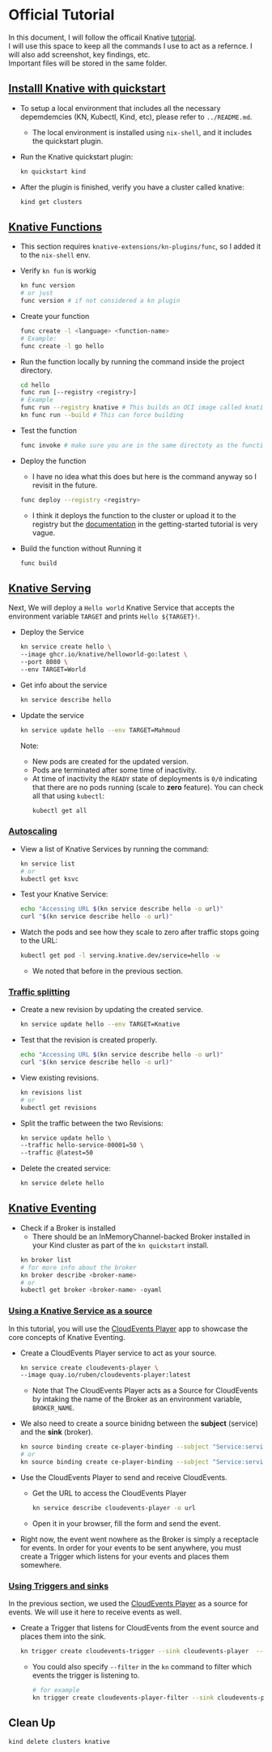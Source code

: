 # Official Tutorial
 
In this document, I will follow the officail Knative [tutorial](https://knative.dev/docs/getting-started/).\
I will use this space to keep all the commands I use to act as a refernce. I will also add screenshot, key findings, etc.\
Important files will be stored in the same folder.

## [Installl Knative with quickstart](https://knative.dev/docs/getting-started/quickstart-install/)

- To setup a local environment that includes all the necessary depemdemcies (KN, Kubectl, Kind, etc), please refer to `../README.md`.
  - The local environment is installed using `nix-shell`, and it includes the quickstart plugin.

- Run the Knative quickstart plugin:
  ```bash
  kn quickstart kind
  ```

- After the plugin is finished, verify you have a cluster called knative:
  ```bash
  kind get clusters
  ```

## [Knative Functions](https://knative.dev/docs/getting-started/about-knative-functions/)

- This section requires `knative-extensions/kn-plugins/func`, so I added it to the `nix-shell` env.

- Verify `kn fun` is workig
  ```bash
  kn func version
  # or just
  func version # if not considered a kn plugin
  ```

- Create your function
  ```bash
  func create -l <language> <function-name>
  # Example:
  func create -l go hello
  ```

- Run the function locally by running the command inside the project directory.
  ```bash
  cd hello
  func run [--registry <registry>]
  # Example
  func run --registry knative # This builds an OCI image called knative in your local machine
  kn func run --build # This can force building

- Test the function
  ```bash
  func invoke # make sure you are in the same directoty as the function
  ```

- Deploy the function
  - I have no idea what this does but here is the command anyway so I revisit in the future.
  ```bash
  func deploy --registry <registry>
  ```
  - I think it deploys the function to the cluster or upload it to the registry but the [documentation](https://knative.dev/docs/getting-started/build-run-deploy-func/#deploying-a-function) in the getting-started tutorial is very vague.


- Build the function without Running it
  ```bash
  func build
  ```

## [Knative Serving](https://knative.dev/docs/getting-started/first-service/)

Next, We will deploy a `Hello world` Knative Service that accepts the environment variable `TARGET` and prints `Hello ${TARGET}!`.

- Deploy the Service
  ```bash
  kn service create hello \
  --image ghcr.io/knative/helloworld-go:latest \
  --port 8080 \
  --env TARGET=World
  ```

- Get info about the service
  ```bash
  kn service describe hello
  ```

- Update the service
  ```bash
  kn service update hello --env TARGET=Mahmoud
  ```
  Note:
  -  New pods are created for the updated version. 
  -  Pods are terminated after some time of inactivity.
  -  At time of inactivity the `READY` state of deployments is `0/0` indicating that there are no pods running (scale to **zero** feature). You can check all that using `kubectl`:
      ```bash
      kubectl get all
      ```


### [Autoscaling](https://knative.dev/docs/getting-started/first-autoscale/#autoscaling) 

- View a list of Knative Services by running the command:
  ```bash
  kn service list
  # or
  kubectl get ksvc
  ```

- Test your Knative Service:
  ```bash
  echo "Accessing URL $(kn service describe hello -o url)"
  curl "$(kn service describe hello -o url)"
  ```

- Watch the pods and see how they scale to zero after traffic stops going to the URL:
  ```bash
  kubectl get pod -l serving.knative.dev/service=hello -w
  ```
  - We noted that before in the previous section.


### [Traffic splitting](https://knative.dev/docs/getting-started/first-traffic-split/)

- Create a new revision by updating the created service.
  ```bash
  kn service update hello --env TARGET=Knative
  ```

- Test that the revision is created properly.
  ```bash
  echo "Accessing URL $(kn service describe hello -o url)"
  curl "$(kn service describe hello -o url)" 
  ```

- View existing revisions.
  ```bash
  kn revisions list
  # or
  kubectl get revisions
  ```

- Split the traffic between the two Revisions:
  ```bash
  kn service update hello \
  --traffic hello-service-00001=50 \
  --traffic @latest=50
  ```

- Delete the created service:
  ```bash
  kn service delete hello 
  ```

## [Knative Eventing](https://knative.dev/docs/getting-started/getting-started-eventing/)

- Check if a Broker is installed
  - There should be an InMemoryChannel-backed Broker installed in your Kind cluster as part of the `kn quickstart` install.
  ```bash
  kn broker list
  # for more info about the broker
  kn broker describe <broker-name>
  # or
  kubectl get broker <broker-name> -oyaml
  ```

### [Using a Knative Service as a source](https://knative.dev/docs/getting-started/first-source/)


In this tutorial, you will use the [CloudEvents Player](https://github.com/ruromero/cloudevents-player) app to showcase the core concepts of Knative Eventing.

- Create a CloudEvents Player service to act as your source.
  ```bash
  kn service create cloudevents-player \
  --image quay.io/ruben/cloudevents-player:latest
  ```
  - Note that The CloudEvents Player acts as a Source for CloudEvents by intaking the name of the Broker as an environment variable, `BROKER_NAME`.

- We also need to create a source binidng between the **subject** (service) and the **sink** (broker).
  ```bash
  kn source binding create ce-player-binding --subject "Service:serving.knative.dev/v1:<service-name>" --sink broker:<broker-name>
  # or
  kn source binding create ce-player-binding --subject "Service:serving.knative.dev/v1:cloudevents-player" --sink broker:example-broker
  ```

- Use the CloudEvents Player to send and receive CloudEvents.
  - Get the URL to access the CloudEvents Player
    ```bash
    kn service describe cloudevents-player -o url
    ```
  - Open it in your browser, fill the form and send the event.
- Right now, the event went nowhere as the Broker is simply a receptacle for events. In order for your events to be sent anywhere, you must create a Trigger which listens for your events and places them somewhere.

### [Using Triggers and sinks](https://knative.dev/docs/getting-started/first-trigger/)

In the previous section, we used the [CloudEvents Player](https://github.com/ruromero/cloudevents-player) as a source for events. We will use it here to receive events as well.

- Create a Trigger that listens for CloudEvents from the event source and places them into the sink.
  ```bash
  kn trigger create cloudevents-trigger --sink cloudevents-player  --broker example-broker
  ```
  - You could also specify `--filter` in the `kn` command to filter which events the trigger is listening to.
      ```bash
      # for example
      kn trigger create cloudevents-player-filter --sink cloudevents-player  --broker example-broker --filter type=some-type
      ```

## Clean Up
```bash
kind delete clusters knative
```